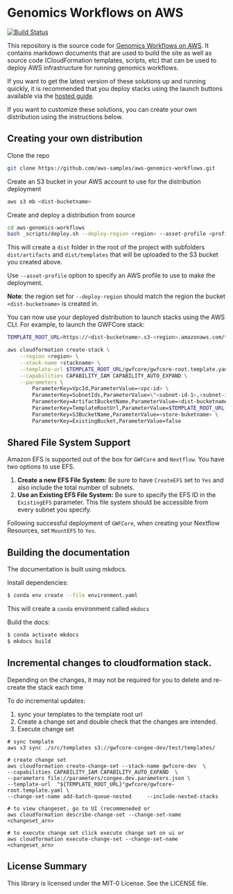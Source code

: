 # Genomics Workflows on AWS

[![Build Status](https://travis-ci.com/aws-samples/aws-genomics-workflows.svg?branch=master)](https://travis-ci.com/aws-samples/aws-genomics-workflows)

This repository is the source code for [Genomics Workflows on AWS](https://docs.opendata.aws/genomics-workflows).  It contains markdown documents that are used to build the site as well as source code (CloudFormation templates, scripts, etc) that can be used to deploy AWS infrastructure for running genomics workflows.

If you want to get the latest version of these solutions up and running quickly, it is recommended that you deploy stacks using the launch buttons available via the [hosted guide](https://docs.opendata.aws/genomics-workflows).

If you want to customize these solutions, you can create your own distribution using the instructions below.

## Creating your own distribution

Clone the repo

```bash
git clone https://github.com/aws-samples/aws-genomics-workflows.git
```

Create an S3 bucket in your AWS account to use for the distribution deployment

```bash
aws s3 mb <dist-bucketname>
```

Create and deploy a distribution from source

```bash
cd aws-genomics-workflows
bash _scripts/deploy.sh --deploy-region <region> --asset-profile <profile-name> --asset-bucket s3://<dist-bucketname> test
```

This will create a `dist` folder in the root of the project with subfolders `dist/artifacts` and `dist/templates` that will be uploaded to the S3 bucket you created above.

Use `--asset-profile` option to specify an AWS profile to use to make the deployment.

**Note**: the region set for `--deploy-region` should match the region the bucket `<dist-bucketname>` is created in.

You can now use your deployed distribution to launch stacks using the AWS CLI. For example, to launch the GWFCore stack:

```bash
TEMPLATE_ROOT_URL=https://<dist-bucketname>.s3-<region>.amazonaws.com/test/templates

aws cloudformation create-stack \
    --region <region> \
    --stack-name <stackname> \
    --template-url $TEMPLATE_ROOT_URL/gwfcore/gwfcore-root.template.yaml \
    --capabilities CAPABILITY_IAM CAPABILITY_AUTO_EXPAND \
    --parameters \
        ParameterKey=VpcId,ParameterValue=<vpc-id> \
        ParameterKey=SubnetIds,ParameterValue=\"<subnet-id-1>,<subnet-id-2>,...\" \
        ParameterKey=ArtifactBucketName,ParameterValue=<dist-bucketname> \
        ParameterKey=TemplateRootUrl,ParameterValue=$TEMPLATE_ROOT_URL \
        ParameterKey=S3BucketName,ParameterValue=<store-buketname> \
        ParameterKey=ExistingBucket,ParameterValue=false

```

## Shared File System Support

Amazon EFS is supported out of the box for `GWFCore` and `Nextflow`. You have two options to use EFS.

1. **Create a new EFS File System:** Be sure to have `CreateEFS` set to `Yes` and also include the total number of subnets.
2. **Use an Existing EFS File System:** Be sure to specify the EFS ID in the `ExistingEFS` parameter. This file system should be accessible from every subnet you specify.

Following successful deployment of `GWFCore`, when creating your Nextflow Resources, set `MountEFS` to `Yes`.

## Building the documentation

The documentation is built using mkdocs.

Install dependencies:

```bash
$ conda env create --file environment.yaml
```

This will create a `conda` environment called `mkdocs`

Build the docs:

```bash
$ conda activate mkdocs
$ mkdocs build
```

## Incremental changes to cloudformation stack.

Depending on the changes, it may not be required for you to delete and re-create the stack each time 

To do incremental updates: 
1) sync your templates to the template root url
2) Create a change set and double check that the changes are intended.
3) Execute change set
```
# sync template
aws s3 sync ./src/templates s3://gwfcore-congee-dev/test/templates/

# create change set
aws cloudformation create-change-set --stack-name gwfcore-dev  \
--capabilities CAPABILITY_IAM CAPABILITY_AUTO_EXPAND  \
--parameters file://parameters/congee.dev.parameters.json \
--template-url  "${TEMPLATE_ROOT_URL}"gwfcore/gwfcore-root.template.yaml \
--change-set-name add-batch-queue-nested     --include-nested-stacks

# to view changeset, go to UI (recommeneded or 
aws cloudformation describe-change-set --change-set-name <changeset_arn>

# to execute change set click execute change set on ui or 
aws cloudformation execute-change-set --change-set-name <changeset_arn>

```



## License Summary

This library is licensed under the MIT-0 License. See the LICENSE file.

